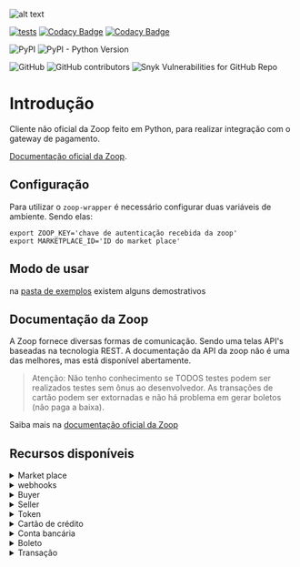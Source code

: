 ![alt text](https://zoop.com.br/wp-content/themes/zoop/img/logo.svg "Zoop")

[![tests](https://img.shields.io/github/workflow/status/imobanco/ZoopAPIWrapper/Python%20application%20tests)](https://github.com/imobanco/ZoopAPIWrapper/actions)
[![Codacy Badge](https://api.codacy.com/project/badge/Grade/d78080aeddcc411696a91bb18f9fe953)](https://www.codacy.com?utm_source=github.com&amp;utm_medium=referral&amp;utm_content=imobanco/ZoopAPIWrapper&amp;utm_campaign=Badge_Grade)
[![Codacy Badge](https://api.codacy.com/project/badge/Coverage/d78080aeddcc411696a91bb18f9fe953)](https://www.codacy.com?utm_source=github.com&utm_medium=referral&utm_content=imobanco/ZoopAPIWrapper&utm_campaign=Badge_Coverage)

![PyPI](https://img.shields.io/pypi/v/zoop-wrapper)
![PyPI - Python Version](https://img.shields.io/pypi/pyversions/zoop-wrapper)

![GitHub](https://img.shields.io/github/license/imobanco/ZoopAPIWrapper)
![GitHub contributors](https://img.shields.io/github/contributors/imobanco/ZoopAPIWrapper)
![Snyk Vulnerabilities for GitHub Repo](https://img.shields.io/snyk/vulnerabilities/github/imobanco/ZoopAPIWrapper)

# Introdução
Cliente não oficial da Zoop feito em Python, para realizar integração com o gateway de pagamento.

[Documentação oficial da Zoop](https://docs.zoop.co/).

## Configuração
Para utilizar o `zoop-wrapper` é necessário configurar duas variáveis de ambiente. Sendo elas:
```shell script
export ZOOP_KEY='chave de autenticação recebida da zoop'
export MARKETPLACE_ID='ID do market place'
```

## Modo de usar
na [pasta de exemplos](examples/) existem alguns demostrativos

## Documentação da Zoop
A Zoop fornece diversas formas de comunicação. Sendo uma telas API's baseadas na tecnologia REST. 
A documentação da API da zoop não é uma das melhores, mas está disponível abertamente.

>Atenção: Não tenho conhecimento se TODOS testes podem ser realizados testes sem ônus ao desenvolvedor. 
>As transações de cartão podem ser extornadas e não há problema em gerar boletos (não paga a baixa).

Saiba mais na [documentação oficial da Zoop](https://docs.zoop.co/docs/introdu%C3%A7%C3%A3o-a-zoop)

## Recursos disponíveis

<details>
<summary>Market place</summary>

- [ ] detalhes
</details>

<details>
<summary>webhooks</summary>

- [ ] Cadastro
- [ ] listagem
- [ ] detalhes
- [ ] remoção
</details>

<details>
<summary>Buyer</summary>

- [x] Cadastro
- [x] listagem
- [x] detalhes
- [x] remoção
</details>

<details>
<summary>Seller</summary>

- [x] Cadastro
- [x] listagem
- [x] detalhes
- [x] remoção
</details>

<details>
<summary>Token</summary>

- [x] Cadastro de token cartão de crédito
- [x] Cadastro de token conta bancária
- [ ] detalhes
</details>

<details>
<summary>Cartão de crédito</summary>

- [x] Conexão
- [x] detalhes
- [ ] remoção
</details>

<details>
<summary>Conta bancária</summary>

- [x] Conexão
- [x] listagem
- [x] detalhes
- [ ] remoção
</details>

<details>
<summary>Boleto</summary>

- [x] detalhes
</details>

<details>
<summary>Transação</summary>

- [x] listagem
- [x] detalhes
- [x] cancelamento
- [x] Cadastro transação boleto
- [ ] Cadastro transação cartão de crédito
</details>
